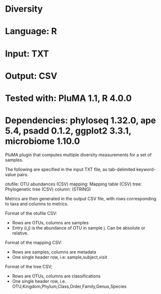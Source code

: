 # Diversity
# Language: R
# Input: TXT
# Output: CSV
# Tested with: PluMA 1.1, R 4.0.0
# Dependencies: phyloseq 1.32.0, ape 5.4, psadd 0.1.2, ggplot2 3.3.1, microbiome 1.10.0

PluMA plugin that computes multiple diversity measurements for a set of samples.

The following are specified in the input TXT file, as tab-delimited keyword-value pairs.

otufile: OTU abundances (CSV)
mapping: Mapping table (CSV)
tree: Phylogenetic tree (CSV)
column: (STRING)

Metrics are then generated in the output CSV file, with rows corresponding to taxa and columns to metrics.

Format of the otufile CSV:
- Rows are OTUs, columns are samples
- Entry (i,j) is the abundance of OTU in sample j.  Can be absolute or relative.

Format of the mapping CSV:
- Rows are samples, columns are metadata
- One single header row, i.e: sample,subject,visit

Format of the tree CSV;
- Rows are OTUs, columns are classifications
- One single header row, i.e. OTU,Kingdom,Phylum,Class,Order,Family,Genus,Species
